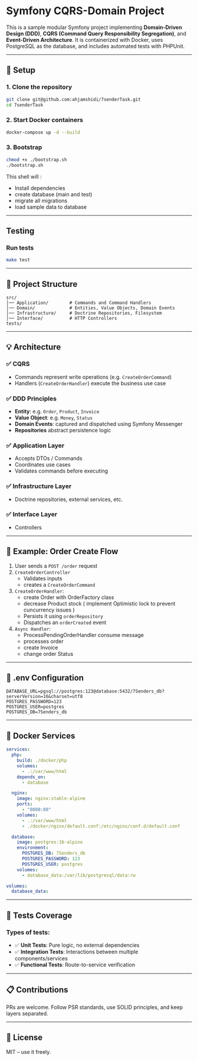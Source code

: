 # Symfony CQRS-Domain Project

This is a sample modular Symfony project implementing **Domain-Driven Design (DDD)**, **CQRS (Command Query Responsibility Segregation)**, and **Event-Driven Architecture**. It is containerized with Docker, uses PostgreSQL as the database, and includes automated tests with PHPUnit.

---

## 🚀 Setup

### 1. Clone the repository

```bash
git clone git@github.com:ahjamshidi/7senderTask.git
cd 7senderTask
```

### 2. Start Docker containers

```bash
docker-compose up -d --build
```

### 3. Bootstrap

```bash
chmod +x ./bootstrap.sh
./bootstrap.sh
```
This shell will :
- Install dependencies
- create database (main and test)
- migrate all migrations
- load sample data to database

---

##  Testing

###  Run tests

```bash
make test
```

---

## 🧱 Project Structure

```
src/
│── Application/        # Commands and Command Handlers
│── Domain/             # Entities, Value Objects, Domain Events
│── Infrastructure/     # Doctrine Repositories, Filesystem
│── Interface/          # HTTP Controllers
tests/
```

---

## 💡 Architecture

### ✅ CQRS

- Commands represent write operations (e.g. `CreateOrderCommand`)
- Handlers (`CreateOrderHandler`) execute the business use case

### ✅ DDD Principles

- **Entity**: e.g. `Order`, `Product`, `Invoice`
- **Value Object**: e.g. `Money`, `Status`
- **Domain Events**: captured and dispatched using Symfony Messenger
- **Repositories** abstract persistence logic

### ✅ Application Layer

- Accepts DTOs / Commands
- Coordinates use cases
- Validates commands before executing

### ✅ Infrastructure Layer

- Doctrine repositories, external services, etc.

### ✅ Interface Layer

- Controllers
---

## 📁 Example: Order Create Flow

1. User sends a `POST /order` request
2. `CreateOrderController` 
    - Validates inputs
    - creates a `CreateOrderCommand`
3. `CreateOrderHandler`:
   - create Order with OrderFactory class
   - decrease Product stock ( implement Optimistic lock to prevent cuncurrency issues )
   - Persists it using `orderRepository`
   - Dispatches an `orderCreated` event
4. `Async Handler`:
    - ProcessPendingOrderHandler consume message
    - processes order
    - create Invoice
    - change order Status 

---

## 📄 .env Configuration

```env
DATABASE_URL=pgsql://postgres:123@database:5432/7Senders_db?serverVersion=16&charset=utf8
POSTGRES_PASSWORD=123
POSTGRES_USER=postgres
POSTGRES_DB=7Senders_db
```

---

## 🐘 Docker Services

```yaml
services:
  php:
    build: ./docker/php
    volumes:
      - .:/var/www/html
    depends_on:
      - database

  nginx:
    image: nginx:stable-alpine
    ports:
      - "8080:80"
    volumes:
      - .:/var/www/html
      - ./docker/nginx/default.conf:/etc/nginx/conf.d/default.conf

  database:
    image: postgres:16-alpine
    environment:
      POSTGRES_DB: 7Senders_db
      POSTGRES_PASSWORD: 123
      POSTGRES_USER: postgres
    volumes:
      - database_data:/var/lib/postgresql/data:rw

volumes:
  database_data:
```

---

## 🧪 Tests Coverage

### Types of tests:

- ✅ **Unit Tests**: Pure logic, no external dependencies
- ✅ **Integration Tests**: Interactions between multiple components/services
- ✅ **Functional Tests**: Route-to-service verification

---


## 📋 Contributions

PRs are welcome. Follow PSR standards, use SOLID principles, and keep layers separated.

---

## 🪪 License

MIT – use it freely.

